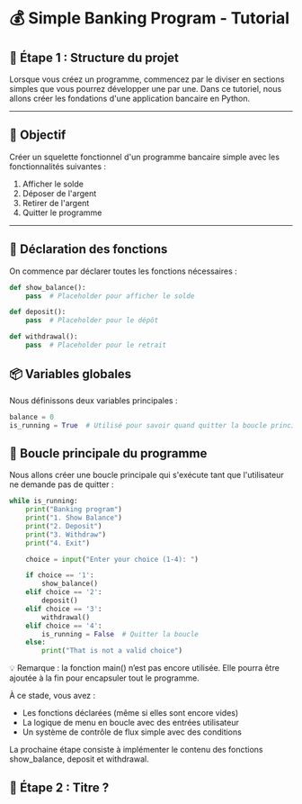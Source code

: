 # 💰 Simple Banking Program - Tutorial

## 🧩 Étape 1 : Structure du projet

Lorsque vous créez un programme, commencez par le diviser en sections simples que vous pourrez développer une par une. Dans ce tutoriel, nous allons créer les fondations d'une application bancaire en Python.

---

## 📌 Objectif

Créer un squelette fonctionnel d'un programme bancaire simple avec les fonctionnalités suivantes :

1. Afficher le solde
2. Déposer de l'argent
3. Retirer de l'argent
4. Quitter le programme

---

## 🔧 Déclaration des fonctions

On commence par déclarer toutes les fonctions nécessaires :

```python
def show_balance():
    pass  # Placeholder pour afficher le solde

def deposit():
    pass  # Placeholder pour le dépôt

def withdrawal():
    pass  # Placeholder pour le retrait
```

## 📦 Variables globales
Nous définissons deux variables principales :

```python
balance = 0
is_running = True  # Utilisé pour savoir quand quitter la boucle principale
```

## 🔁 Boucle principale du programme
Nous allons créer une boucle principale qui s'exécute tant que l'utilisateur ne demande pas de quitter :

```python
while is_running:
    print("Banking program")
    print("1. Show Balance")
    print("2. Deposit")
    print("3. Withdraw")
    print("4. Exit")

    choice = input("Enter your choice (1-4): ")

    if choice == '1':
        show_balance()
    elif choice == '2':
        deposit()
    elif choice == '3':
        withdrawal()
    elif choice == '4':
        is_running = False  # Quitter la boucle
    else:
        print("That is not a valid choice")
```
💡 Remarque : la fonction main() n’est pas encore utilisée. Elle pourra être ajoutée à la fin pour encapsuler tout le programme.

À ce stade, vous avez :
- Les fonctions déclarées (même si elles sont encore vides)
- La logique de menu en boucle avec des entrées utilisateur
- Un système de contrôle de flux simple avec des conditions

La prochaine étape consiste à implémenter le contenu des fonctions show_balance, deposit et withdrawal.

## 🧩 Étape 2 : Titre ? 
